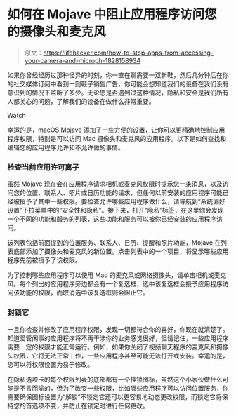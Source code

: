 # 如何在 Mojave 中阻止应用程序访问您的摄像头和麦克风

> 原文：<https://lifehacker.com/how-to-stop-apps-from-accessing-your-camera-and-microph-1828158934>

如果你曾经经历过那种怪异的时刻，你一直在聊需要一双新鞋，然后几分钟后在你的社交媒体订阅中看到一则鞋子销售广告，你可能会想知道我们的设备在我们没有意识到的情况下监听了多少。无论您是否遇到过这种情况，隐私和安全是我们所有人都关心的问题，了解我们的设备在做什么非常重要。

Watch

幸运的是，macOS Mojave 添加了一些方便的设置，让你可以更精确地控制应用程序权限，特别是可以访问 Mac 摄像头和麦克风的应用程序。以下是如何查找和编辑您的应用程序允许和不允许做的事情。

### 检查当前应用许可离子

虽然 Mojave 现在会在应用程序请求相机或麦克风权限时提示您一条消息，以及访问您的位置、联系人、照片或日历功能的请求，但任何以前安装的应用程序可能已经被授予了其中一些权限。要检查允许哪些应用程序做什么，请导航到“系统偏好设置”下拉菜单中的“安全性和隐私”。接下来，打开“隐私”标签，在这里你会发现一个不同的功能和服务的列表，这些功能和服务可以被你已经安装的应用程序访问。

该列表包括前面提到的位置服务、联系人、日历、提醒和照片功能，Mojave 在列表底部添加了摄像头和麦克风的新位置。点击列表中的一个项目，将显示哪些应用程序先前被授予了该权限。

为了控制哪些应用程序可以使用 Mac 的麦克风或网络摄像头，请单击相机或麦克风。每个列出的应用程序旁边都会有一个复选框，选中该复选框会授予应用程序访问该功能的权限，而取消选中该复选框则会阻止它。

### 封锁它

一旦你检查并修改了应用程序权限，发现一切都符合你的喜好，你现在就清楚了。知道爱管闲事的应用程序将不再干涉你的业务感觉很好，但请记住，一些应用程序需要一定的权限才能正常运行。例如，如果你关闭了视频聊天程序的麦克风和摄像头权限，它将无法正常工作，一些应用程序甚至可能无法打开或安装。幸运的是，您可以将权限设置为易于修改。

在隐私选项卡的每个权限列表的底部都有一个挂锁图标，虽然这个小家伙做什么可能是不言而喻的，但为了改变一些权限，比如哪些应用程序可以访问位置服务，你需要确保图标设置为“解锁”不锁定它还可以更容易地动态更改权限，而锁定它将保持您的首选项不变，并防止在锁定时进行任何更改。